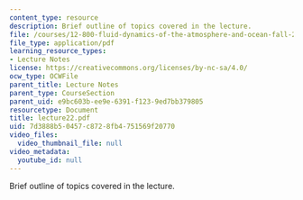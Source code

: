 ```yaml
---
content_type: resource
description: Brief outline of topics covered in the lecture.
file: /courses/12-800-fluid-dynamics-of-the-atmosphere-and-ocean-fall-2004/7d3888b50457c8728fb4751569f20770_lecture22.pdf
file_type: application/pdf
learning_resource_types:
- Lecture Notes
license: https://creativecommons.org/licenses/by-nc-sa/4.0/
ocw_type: OCWFile
parent_title: Lecture Notes
parent_type: CourseSection
parent_uid: e9bc603b-ee9e-6391-f123-9ed7bb379805
resourcetype: Document
title: lecture22.pdf
uid: 7d3888b5-0457-c872-8fb4-751569f20770
video_files:
  video_thumbnail_file: null
video_metadata:
  youtube_id: null
---
```

Brief outline of topics covered in the lecture.